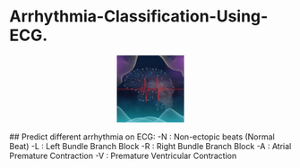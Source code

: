 # Arrhythmia-Classification-Using-ECG.
<p align="center" width="100%">
<img src="./assets/Logo.png" width="120" height="120">
</p>
## Predict different arrhythmia on ECG:
-N : Non-ectopic beats (Normal Beat)
-L : Left Bundle Branch Block
-R : Right Bundle Branch Block  
-A : Atrial Premature Contraction  
-V : Premature Ventricular Contraction
